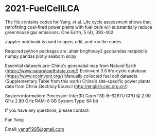 # 2021-FuelCellLCA

The file contains codes for 
Yang, et al. Life cycle assessment shows that retrofitting coal-fired power plants with fuel cells will substantially reduce greenhouse gas emissions. One Earth, 5 (4), 392-402

Jupyter notebook is used to open, edit, and run the codes.

Required python packages are:
altair
brightway2
geopandas
matplotlib
numpy
pandas
plotly
seaborn
scipy

Essential datasets are:
China's geospatial map from Natural Earth (https://www.naturalearthdata.com/)
Ecoinvent 3.6 life-cycle database (https://www.ecoinvent.org/)
Manually collected fuel cell datasets (Supplementary Table from this work)
China's site-specific power plants data from China Electriciy Eouncil (http://english.cec.org.cn/)

System information:
Processor: Inter(R) Core(TM) i5-6267U CPU @ 2.90 GHz 2.80 GHz
RAM: 8 GB
System Type: 64 bit

If you have any questions, please contact:

Fan Yang

Email: yangf1995@gmail.com
